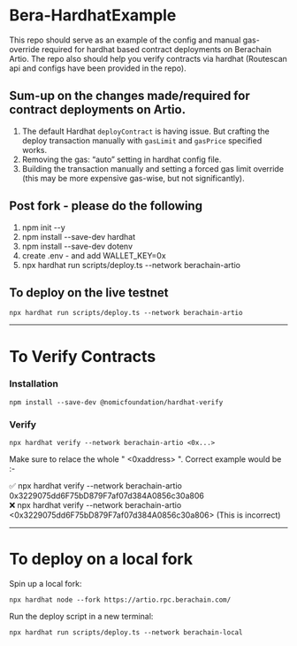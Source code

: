 # Bera-HardhatExample

This repo should serve as an example of the config and manual gas-override required for hardhat based contract deployments on Berachain Artio. The repo also should help you verify contracts via hardhat (Routescan api and configs have been provided in the repo).

## Sum-up on the changes made/required for contract deployments on Artio.

1. The default Hardhat `deployContract` is having issue. But crafting the deploy transaction manually with `gasLimit` and `gasPrice` specified works.
2. Removing the gas: “auto” setting in hardhat config file.
3. Building the transaction manually and setting a forced gas limit override (this may be more expensive gas-wise, but not significantly).

## Post fork - please do the following

1. npm init --y
2. npm install --save-dev hardhat
3. npm install --save-dev dotenv
4. create .env - and add WALLET_KEY=0x
5. npx hardhat run scripts/deploy.ts --network berachain-artio

## To deploy on the live testnet

```shell
npx hardhat run scripts/deploy.ts --network berachain-artio
```

---

# To Verify Contracts

### Installation

```shell
npm install --save-dev @nomicfoundation/hardhat-verify
```

### Verify

```shell
npx hardhat verify --network berachain-artio <0x...>
```

Make sure to relace the whole " <0xaddress> ". Correct example would be :-

✅ npx hardhat verify --network berachain-artio 0x3229075dd6F75bD879F7af07d384A0856c30a806
<br>
❌ npx hardhat verify --network berachain-artio <0x3229075dd6F75bD879F7af07d384A0856c30a806> (This is incorrect)

---

# To deploy on a local fork

Spin up a local fork:

```shell
npx hardhat node --fork https://artio.rpc.berachain.com/
```

Run the deploy script in a new terminal:

```shell
npx hardhat run scripts/deploy.ts --network berachain-local
```
